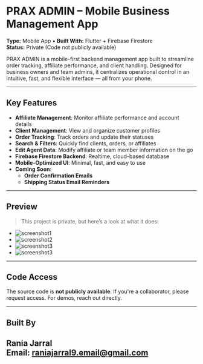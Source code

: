 # PRAX ADMIN – Mobile Business Management App

**Type:** Mobile App • **Built With:** Flutter + Firebase Firestore  
**Status:** Private (Code not publicly available)

PRAX ADMIN is a mobile-first backend management app built to streamline order tracking, affiliate performance, and client handling. Designed for business owners and team admins, it centralizes operational control in an intuitive, fast, and flexible interface — all from your phone.

---

## Key Features

- **Affiliate Management**: Monitor affiliate performance and account details
- **Client Management**: View and organize customer profiles
- **Order Tracking**: Track orders and update their statuses
- **Search & Filters**: Quickly find clients, orders, or affiliates
- **Edit Agent Data**: Modify affiliate or team member information on the go
- **Firebase Firestore Backend**: Realtime, cloud-based database
- **Mobile-Optimized UI**: Minimal, fast, and easy to use
- **Coming Soon**:
  - **Order Confirmation Emails**
  - **Shipping Status Email Reminders**

---

## Preview

> This project is private, but here’s a look at what it does:

- ![screenshot1](ss1.jpg)
- ![screenshot2](ss2.jpg)
- ![screenshot3](ss3.jpg)
- ![screenshot3](ss4.jpg)

---

## Code Access

The source code is **not publicly available**. If you're a collaborator, please request access. For demos, reach out directly.

---

## Built By

**Rania Jarral**  
Email: raniajarral9.email@gmail.com  
---
